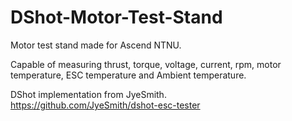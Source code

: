 # DShot-Motor-Test-Stand

Motor test stand made for Ascend NTNU. 

Capable of measuring thrust, torque, voltage, current, rpm, motor temperature, ESC temperature and Ambient temperature. 

DShot implementation from JyeSmith.  
https://github.com/JyeSmith/dshot-esc-tester
